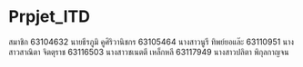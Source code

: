 # Prpjet_ITD
สมาชิก
63104632 นายธีรภูมิ คูศิริวานิชกร
63105464 นางสาวนูรี ทิพย์ยอแล๊ะ
63110951 นางสาวสาณิตา จิตตุราช
63116503 นางสาวชเนตตี เหล็กหลี
63117949 นางสาวปลิตา พิกุลกาญจน
